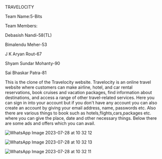 TRAVELOCITY

Team Name:5-Bits

Team Members:

Debasish Nandi-58(TL)

Bimalendu Meher-53

J K Aryan Rout-67

Shyam Sundar Mohanty-90

Sai Bhaskar Patra-81

This is the clone of the Travelocity website. Travelocity is an online travel website where customers can make airline, hotel, and car rental reservations, book cruises and vacation packages, find information about destinations, and access a range of other travel-related services.
Here you can sign in into your account but if you don't have any account you can also create an account by giving your email address, name, passwords etc. Also there are various things to book such as hotels,flights,cars,packages etc. where you can give the place, date and other necessary things. Below there are some ads and offers which you can avail.  


![WhatsApp Image 2023-07-28 at 10 32 12](https://github.com/Debasish9565/project_2/assets/138751636/b067271b-ffbe-43e6-ade1-264f426e09c1)


![WhatsApp Image 2023-07-28 at 10 32 13](https://github.com/Debasish9565/project_2/assets/138751636/721d9ef4-ca54-4926-8b95-f9db01f0c874)


![WhatsApp Image 2023-07-28 at 10 32 11](https://github.com/Debasish9565/project_2/assets/138751636/9e0655fd-d0fd-4361-8c58-f55077c4eb0a)
